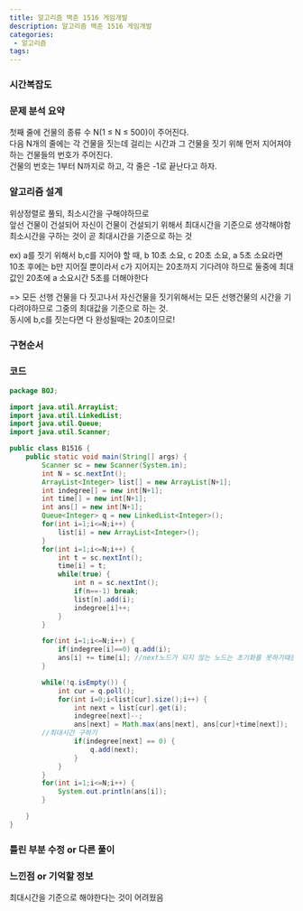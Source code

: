 ```yaml
---
title: 알고리즘 백준 1516 게임개발
description: 알고리즘 백준 1516 게임개발
categories:
 - 알고리즘  
tags:
---  
```


### 시간복잡도  

### 문제 분석 요약  
첫째 줄에 건물의 종류 수 N(1 ≤ N ≤ 500)이 주어진다.  
다음 N개의 줄에는 각 건물을 짓는데 걸리는 시간과 그 건물을 짓기 위해 먼저 지어져야 하는 건물들의 번호가 주어진다.   
건물의 번호는 1부터 N까지로 하고, 각 줄은 -1로 끝난다고 하자.

### 알고리즘 설계  
위상정렬로 풀되, 최소시간을 구해야하므로  
앞선 건물이 건설되어 자신이 건물이 건설되기 위해서 최대시간을 기준으로 생각해야함  
최소시간을 구하는 것이 곧 최대시간을 기준으로 하는 것   

ex) a를 짓기 위해서 b,c를 지어야 할 때,
b 10초 소요, c 20초 소요, a 5초 소요라면  
10초 후에는 b만 지어질 뿐이라서 c가 지어지는 20초까지 기다려야 하므로
둘중에 최대값인 20초에 a 소요시간 5초를 더해야한다  

=> 모든 선행 건물을 다 짓고나서 자신건물을 짓기위해서는 모든 선행건물의 시간을 기다려야하므로 그중의 최대값을 기준으로 하는 것.  
동시에 b,c를 짓는다면 다 완성될때는 20초이므로!  


### 구현순서  
### 코드  
```java
package BOJ;

import java.util.ArrayList;
import java.util.LinkedList;
import java.util.Queue;
import java.util.Scanner;

public class B1516 {
	public static void main(String[] args) {
		Scanner sc = new Scanner(System.in);
		int N = sc.nextInt();
		ArrayList<Integer> list[] = new ArrayList[N+1];
		int indegree[] = new int[N+1];
		int time[] = new int[N+1];
		int ans[] = new int[N+1];
		Queue<Integer> q = new LinkedList<Integer>();
		for(int i=1;i<=N;i++) {
			list[i] = new ArrayList<Integer>();
		}
		for(int i=1;i<=N;i++) {
			int t = sc.nextInt();
			time[i] = t;
			while(true) {
				int n = sc.nextInt();
				if(n==-1) break;
				list[n].add(i);
				indegree[i]++;
			}
		}

		for(int i=1;i<=N;i++) {
			if(indegree[i]==0) q.add(i);
			ans[i] += time[i]; //next노드가 되지 않는 노드는 초기화를 못하기때문에 여기서 초기화 단계 필요  
		}

		while(!q.isEmpty()) {
			int cur = q.poll();
			for(int i=0;i<list[cur].size();i++) {
				int next = list[cur].get(i);
				indegree[next]--;
				ans[next] = Math.max(ans[next], ans[cur]+time[next]);
        //최대시간 구하기
				if(indegree[next] == 0) {
					q.add(next);
				}
			}
		}
		for(int i=1;i<=N;i++) {
			System.out.println(ans[i]);
		}

	}
}


```
### 틀린 부분 수정 or 다른 풀이  
### 느낀점 or 기억할 정보  
최대시간을 기준으로 해야한다는 것이 어려웠음  
